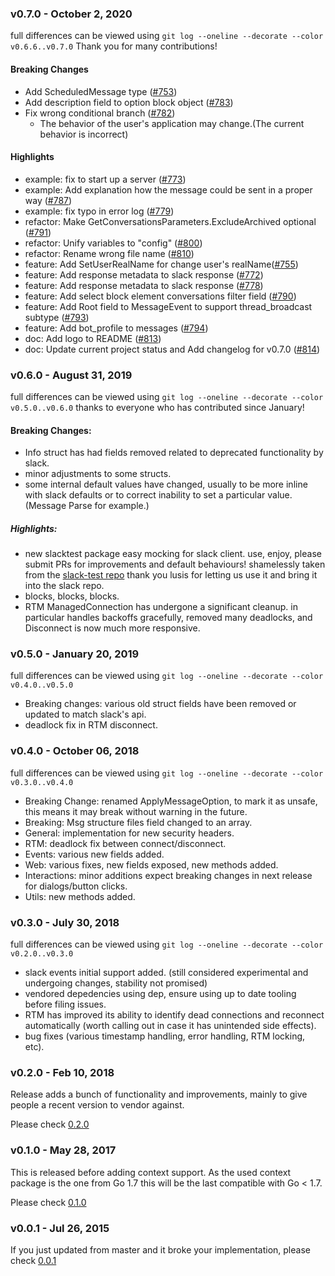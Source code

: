 ### v0.7.0 - October 2, 2020
full differences can be viewed using `git log --oneline --decorate --color v0.6.6..v0.7.0`
Thank you for many contributions!

#### Breaking Changes
- Add ScheduledMessage type ([#753])
- Add description field to option block object ([#783])
- Fix wrong conditional branch ([#782])
  - The behavior of the user's application may change.(The current behavior is incorrect)

#### Highlights
- example: fix to start up a server ([#773])
- example: Add explanation how the message could be sent in a proper way ([#787])
- example: fix typo in error log ([#779])
- refactor: Make GetConversationsParameters.ExcludeArchived optional ([#791])
- refactor: Unify variables to "config" ([#800])
- refactor: Rename wrong file name ([#810])
- feature: Add SetUserRealName for change user's realName([#755])
- feature: Add response metadata to slack response ([#772])
- feature: Add response metadata to slack response ([#778])
- feature: Add select block element conversations filter field ([#790])
- feature: Add Root field to MessageEvent to support thread_broadcast subtype ([#793])
- feature: Add bot_profile to messages ([#794])
- doc: Add logo to README ([#813])
- doc: Update current project status and Add changelog for v0.7.0 ([#814])

[#753]: https://github.com/gideonw/slack/pull/753
[#755]: https://github.com/gideonw/slack/pull/755
[#772]: https://github.com/gideonw/slack/pull/772
[#773]: https://github.com/gideonw/slack/pull/773
[#778]: https://github.com/gideonw/slack/pull/778
[#779]: https://github.com/gideonw/slack/pull/779
[#782]: https://github.com/gideonw/slack/pull/782
[#783]: https://github.com/gideonw/slack/pull/783
[#787]: https://github.com/gideonw/slack/pull/787
[#790]: https://github.com/gideonw/slack/pull/790
[#791]: https://github.com/gideonw/slack/pull/791
[#793]: https://github.com/gideonw/slack/pull/793
[#794]: https://github.com/gideonw/slack/pull/794
[#800]: https://github.com/gideonw/slack/pull/800
[#810]: https://github.com/gideonw/slack/pull/810
[#813]: https://github.com/gideonw/slack/pull/813
[#814]: https://github.com/gideonw/slack/pull/814

### v0.6.0 - August 31, 2019
full differences can be viewed using `git log --oneline --decorate --color v0.5.0..v0.6.0`
thanks to everyone who has contributed since January!


#### Breaking Changes:
- Info struct has had fields removed related to deprecated functionality by slack.
- minor adjustments to some structs.
- some internal default values have changed, usually to be more inline with slack defaults or to correct inability to set a particular value. (Message Parse for example.)

##### Highlights:
- new slacktest package easy mocking for slack client. use, enjoy, please submit PRs for improvements and default behaviours! shamelessly taken from the [slack-test repo](https://github.com/lusis/slack-test) thank you lusis for letting us use it and bring it into the slack repo.
- blocks, blocks, blocks.
- RTM ManagedConnection has undergone a significant cleanup.
in particular handles backoffs gracefully, removed many deadlocks,
and Disconnect is now much more responsive.

### v0.5.0 - January 20, 2019
full differences can be viewed using `git log --oneline --decorate --color v0.4.0..v0.5.0`
- Breaking changes: various old struct fields have been removed or updated to match slack's api.
- deadlock fix in RTM disconnect.

### v0.4.0 - October 06, 2018
full differences can be viewed using `git log --oneline --decorate --color v0.3.0..v0.4.0`
- Breaking Change: renamed ApplyMessageOption, to mark it as unsafe,
this means it may break without warning in the future.
- Breaking: Msg structure files field changed to an array.
- General: implementation for new security headers.
- RTM: deadlock fix between connect/disconnect.
- Events: various new fields added.
- Web: various fixes, new fields exposed, new methods added.
- Interactions: minor additions expect breaking changes in next release for dialogs/button clicks.
- Utils: new methods added.

### v0.3.0 - July 30, 2018
full differences can be viewed using `git log --oneline --decorate --color v0.2.0..v0.3.0`
- slack events initial support added. (still considered experimental and undergoing changes, stability not promised)
- vendored depedencies using dep, ensure using up to date tooling before filing issues.
- RTM has improved its ability to identify dead connections and reconnect automatically (worth calling out in case it has unintended side effects).
- bug fixes (various timestamp handling, error handling, RTM locking, etc).

### v0.2.0 - Feb 10, 2018

Release adds a bunch of functionality and improvements, mainly to give people a recent version to vendor against.

Please check [0.2.0](https://github.com/nlopes/slack/releases/tag/v0.2.0)

### v0.1.0 - May 28, 2017

This is released before adding context support.
As the used context package is the one from Go 1.7 this will be the last
compatible with Go < 1.7.

Please check [0.1.0](https://github.com/nlopes/slack/releases/tag/v0.1.0)

### v0.0.1 - Jul 26, 2015

If you just updated from master and it broke your implementation, please
check [0.0.1](https://github.com/nlopes/slack/releases/tag/v0.0.1)
